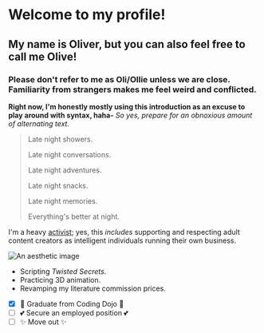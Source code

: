 # Welcome to my profile!
## My name is Oliver, but you can also feel free to call me Olive!
### Please don't refer to me as Oli/Ollie unless we are close. Familiarity from strangers makes me feel weird and conflicted.

**Right now, I'm honestly mostly using this introduction as an excuse to play around with syntax, haha-**
*So yes, prepare for an obnoxious amount of alternating text.*

> Late night showers.
>
> Late night conversations.
> 
> Late night adventures.
> 
> Late night snacks.
> 
> Late night memories.
> 
> Everything's better at night.

I'm a heavy [activist](https://changeforthebetter.carrd.co/); yes, this *includes* supporting and respecting adult content creators as intelligent individuals running their own business.

![An aesthetic image](https://i.pinimg.com/564x/a5/2d/9d/a52d9d0fd76c1884dc188c2879d4f42c.jpg)

* Scripting *Twisted Secrets*.
* Practicing 3D animation.
* Revamping my literature commission prices.

- [x] 💙 Graduate from Coding Dojo 💙
- [ ] 💕 Secure an employed position 💕
- [ ] ✨ Move out ✨
